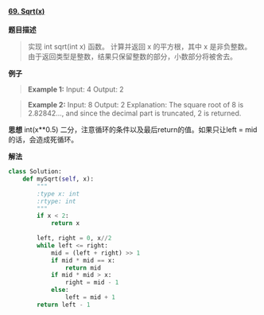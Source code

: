 #### [69. Sqrt(x)](https://leetcode.com/problems/sqrtx/)
**题目描述**
> 实现 int sqrt(int x) 函数。
计算并返回 x 的平方根，其中 x 是非负整数。
由于返回类型是整数，结果只保留整数的部分，小数部分将被舍去。

**例子**
> **Example 1:**
Input: 4
Output: 2

> **Example 2:**
Input: 8
Output: 2
Explanation: The square root of 8 is 2.82842..., and since the decimal part is truncated, 2 is returned.

**思想**
int(x**0.5)
二分，注意循环的条件以及最后return的值。如果只让left = mid的话，会造成死循环。

**解法**
```python
class Solution:
    def mySqrt(self, x):
        """
        :type x: int
        :rtype: int
        """
        if x < 2:
            return x
        
        left, right = 0, x//2
        while left <= right:
            mid = (left + right) >> 1
            if mid * mid == x:
                return mid
            if mid * mid > x:
                right = mid - 1
            else:
                left = mid + 1
        return left - 1
```